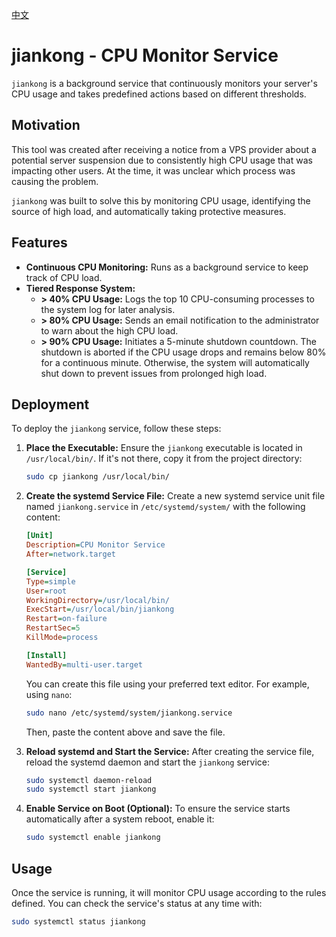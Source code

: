 [中文](README_zh.md)

# jiankong - CPU Monitor Service

`jiankong` is a background service that continuously monitors your server's CPU usage and takes predefined actions based on different thresholds.

## Motivation

This tool was created after receiving a notice from a VPS provider about a potential server suspension due to consistently high CPU usage that was impacting other users. At the time, it was unclear which process was causing the problem.

`jiankong` was built to solve this by monitoring CPU usage, identifying the source of high load, and automatically taking protective measures.

## Features

- **Continuous CPU Monitoring:** Runs as a background service to keep track of CPU load.
- **Tiered Response System:**
    - **> 40% CPU Usage:** Logs the top 10 CPU-consuming processes to the system log for later analysis.
    - **> 80% CPU Usage:** Sends an email notification to the administrator to warn about the high CPU load.
    - **> 90% CPU Usage:** Initiates a 5-minute shutdown countdown. The shutdown is aborted if the CPU usage drops and remains below 80% for a continuous minute. Otherwise, the system will automatically shut down to prevent issues from prolonged high load.

## Deployment

To deploy the `jiankong` service, follow these steps:

1.  **Place the Executable:**
    Ensure the `jiankong` executable is located in `/usr/local/bin/`. If it's not there, copy it from the project directory:
    ```bash
    sudo cp jiankong /usr/local/bin/
    ```

2.  **Create the systemd Service File:**
    Create a new systemd service unit file named `jiankong.service` in `/etc/systemd/system/` with the following content:

    ```ini
    [Unit]
    Description=CPU Monitor Service
    After=network.target

    [Service]
    Type=simple
    User=root
    WorkingDirectory=/usr/local/bin/
    ExecStart=/usr/local/bin/jiankong
    Restart=on-failure
    RestartSec=5
    KillMode=process

    [Install]
    WantedBy=multi-user.target
    ```

    You can create this file using your preferred text editor. For example, using `nano`:
    ```bash
    sudo nano /etc/systemd/system/jiankong.service
    ```
    Then, paste the content above and save the file.

3.  **Reload systemd and Start the Service:**
    After creating the service file, reload the systemd daemon and start the `jiankong` service:
    ```bash
    sudo systemctl daemon-reload
    sudo systemctl start jiankong
    ```

4.  **Enable Service on Boot (Optional):**
    To ensure the service starts automatically after a system reboot, enable it:
    ```bash
    sudo systemctl enable jiankong
    ```

## Usage

Once the service is running, it will monitor CPU usage according to the rules defined. You can check the service's status at any time with:
```bash
sudo systemctl status jiankong
```
